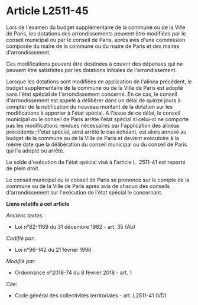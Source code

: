 # Article L2511-45

Lors de l'examen du budget supplémentaire de la commune ou de la Ville de Paris, les dotations des arrondissements peuvent
être modifiées par le conseil municipal ou par le conseil de Paris, après avis d'une commission composée du maire de la
commune ou du maire de Paris et des maires d'arrondissement.

Ces modifications peuvent être destinées à couvrir des dépenses qui ne peuvent être satisfaites par les dotations initiales
de l'arrondissement.

Lorsque les dotations sont modifiées en application de l'alinéa précédent, le budget supplémentaire de la commune ou de la
Ville de Paris est adopté sans l'état spécial de l'arrondissement concerné. En ce cas, le conseil d'arrondissement est appelé
à délibérer dans un délai de quinze jours à compter de la notification du nouveau montant de la dotation sur les
modifications à apporter à l'état spécial. A l'issue de ce délai, le conseil municipal ou le conseil de Paris arrête l'état
spécial si celui-ci ne comporte pas les modifications rendues nécessaires par l'application des alinéas précédents ; l'état
spécial, ainsi arrêté le cas échéant, est alors annexé au budget de la commune ou de la Ville de Paris et devient exécutoire
à la même date que la délibération du conseil municipal ou du conseil de Paris qui l'a adopté ou arrêté.

Le solde d'exécution de l'état spécial visé à l'article L. 2511-41 est reporté de plein droit.

Le conseil municipal ou le conseil de Paris se prononce sur le compte de la commune ou de la Ville de Paris après avis de
chacun des conseils d'arrondissement sur l'exécution de l'état spécial le concernant.

**Liens relatifs à cet article**

_Anciens textes_:

  - Loi n°82-1169 du 31 décembre 1982 - art. 35 (Ab)

_Codifié par_:

  - Loi n°96-142 du 21 février 1996

_Modifié par_:

  - Ordonnance n°2018-74 du 8 février 2018 - art. 1

_Cite_:

  - Code général des collectivités territoriales - art. L2511-41 (VD)
